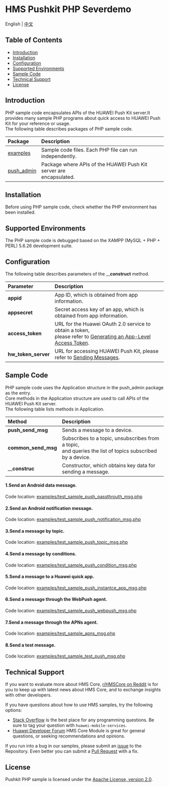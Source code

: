 # HMS Pushkit PHP Severdemo
English | [中文](README_ZH.md)

## Table of Contents
 * [Introduction](#introduction)
 * [Installation](#installation)
 * [Configuration](#configuration)
 * [Supported Environments](#supported-environments)
 * [Sample Code](#sample-code)
 * [Technical Support](#technical-support)
 * [License](#license)

## Introduction
PHP sample code encapsulates APIs of the HUAWEI Push Kit server.It provides many sample 
PHP programs about quick access to HUAWEI Push Kit for your reference or usage.  
The following table describes packages of PHP sample code.

| Package        | Description
| :---           | :---
| [examples](src/example)   | Sample code files. Each PHP file can run independently.
| [push_admin](src/push_admin) | Package where APIs of the HUAWEI Push Kit server are <br> encapsulated.

## Installation

Before using PHP sample code, check whether the PHP environment has been installed.  

## Supported Environments

The PHP sample code is debugged based on the XAMPP (MySQL + PHP + PERL) 5.6.26 development suite.

## Configuration 

The following table describes parameters of the ____construct__ method.

| Parameter              | Description
| :---               | :---
| __appid__   | App ID, which is obtained from app information.
| __appsecret__ | 	Secret access key of an app, which is obtained from app information.
| __access_token__      | URL for the Huawei OAuth 2.0 service to obtain a token, <br>please refer to [Generating an App-Level Access Token](https://developer.huawei.com/consumer/en/doc/development/HMSCore-Guides/oauth2-0000001212610981).
| __hw_token_server__      | URL for accessing HUAWEI Push Kit, please refer to [Sending Messages](https://developer.huawei.com/consumer/en/doc/development/HMSCore-Guides/android-server-dev-0000001050040110?ha_source=hms1).

## Sample Code

PHP sample code uses the Application structure in the push_admin package as the entry.   
Core methods in the Application structure are used to call APIs of the HUAWEI Push Kit server.  
The following table lists methods in Application.

| Method              | Description
| :---               | :---
| __push_send_msg__   | Sends a message to a device.
| __common_send_msg__ | Subscribes to a topic, unsubscribes from a topic,<br>and queries the list of topics subscribed by a device.
| ____construc__      | Constructor, which obtains key data for sending a message.

#### 1.Send an Android data message.  
Code location: [examples/test_sample_push_passthrouth_msg.php](src/example/test_sample_push_passthrouth_msg.php)             

#### 2.Send an Android notification message.  
Code location: [examples/test_sample_push_notification_msg.php](src/example/test_sample_push_notification_msg.php)

#### 3.Send a message by topic.  
Code location: [examples/test_sample_push_topic_msg.php](src/example/test_sample_push_topic_msg.php)

#### 4.Send a message by conditions.  
Code location: [examples/test_sample_push_condition_msg.php](src/example/test_sample_push_condition_msg.php)  

#### 5.Send a message to a Huawei quick app.  
Code location: [examples/test_sample_push_instantce_app_msg.php](src/example/test_sample_push_instantce_app_msg.php)        

#### 6.Send a message through the WebPush agent.  
Code location: [examples/test_sample_push_webpush_msg.php](src/example/test_sample_push_webpush_msg.php)

#### 7.Send a message through the APNs agent.  
Code location: [examples/test_sample_apns_msg.php](src/example/test_sample_apns_msg.php)

#### 8.Send a test message.  
Code location: [examples/test_sample_test_push_msg.php](src/example/test_sample_test_push_msg.php)

## Technical Support
If you want to evaluate more about HMS Core,
[r/HMSCore on Reddit](https://www.reddit.com/r/HuaweiDevelopers/) is for you to keep up with latest news about HMS Core, and to exchange insights with other developers.

If you have questions about how to use HMS samples, try the following options:
- [Stack Overflow](https://stackoverflow.com/questions/tagged/huawei-mobile-services?tab=Votes) is the best place for any programming questions. Be sure to tag your question with 
`huawei-mobile-services`.
- [Huawei Developer Forum](https://forums.developer.huawei.com/forumPortal/en/home?fid=0101187876626530001) HMS Core Module is great for general questions, or seeking recommendations and opinions.

If you run into a bug in our samples, please submit an [issue](https://github.com/HMS-Core/hms-push-serverdemo-php/issues) to the Repository. Even better you can submit a [Pull Request](https://github.com/HMS-Core/hms-push-serverdemo-php/pulls) with a fix.

##  License
Pushkit PHP sample is licensed under the [Apache License, version 2.0](http://www.apache.org/licenses/LICENSE-2.0).
